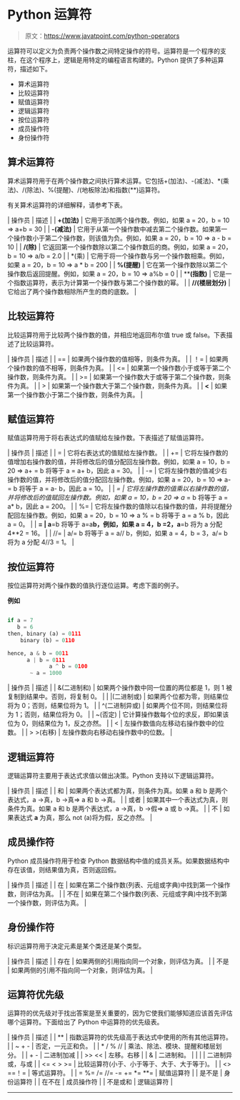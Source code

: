 # Python 运算符

> 原文：<https://www.javatpoint.com/python-operators>

运算符可以定义为负责两个操作数之间特定操作的符号。运算符是一个程序的支柱，在这个程序上，逻辑是用特定的编程语言构建的。Python 提供了多种运算符，描述如下。

*   算术运算符
*   比较运算符
*   赋值运算符
*   逻辑运算符
*   按位运算符
*   成员操作符
*   身份操作符

## 算术运算符

算术运算符用于在两个操作数之间执行算术运算。它包括+(加法)、-(减法)、*(乘法)、/(除法)、%(提醒)、/(地板除法)和指数(**)运算符。

有关算术运算符的详细解释，请参考下表。

| 操作员 | 描述 |
| **+(加法)** | 它用于添加两个操作数。例如，如果 a = 20，b = 10 => a+b = 30 |
| **-(减法)** | 它用于从第一个操作数中减去第二个操作数。如果第一个操作数小于第二个操作数，则该值为负。例如，如果 a = 20，b = 10 => a - b = 10 |
| **/(除)** | 它返回第一个操作数除以第二个操作数后的商。例如，如果 a = 20，b = 10 => a/b = 2.0 |
| *(乘) | 它用于将一个操作数与另一个操作数相乘。例如，如果 a = 20，b = 10 => a * b = 200 |
| **%(提醒)** | 它在第一个操作数除以第二个操作数后返回提醒。例如，如果 a = 20，b = 10 => a%b = 0 |
| ****(指数)** | 它是一个指数运算符，表示为计算第一个操作数与第二个操作数的幂。 |
| **//(楼层划分)** | 它给出了两个操作数相除所产生的商的底数。 |

## 比较运算符

比较运算符用于比较两个操作数的值，并相应地返回布尔值 true 或 false。下表描述了比较运算符。

| 操作员 | 描述 |
| == | 如果两个操作数的值相等，则条件为真。 |
| ！= | 如果两个操作数的值不相等，则条件为真。 |
| <= | 如果第一个操作数小于或等于第二个操作数，则条件为真。 |
| >= | 如果第一个操作数大于或等于第二个操作数，则条件为真。 |
| > | 如果第一个操作数大于第二个操作数，则条件为真。 |
| **<** | 如果第一个操作数小于第二个操作数，则条件为真。 |

## 赋值运算符

赋值运算符用于将右表达式的值赋给左操作数。下表描述了赋值运算符。

| 操作员 | 描述 |
| = | 它将右表达式的值赋给左操作数。 |
| += | 它将左操作数的值增加右操作数的值，并将修改后的值分配回左操作数。例如，如果 a = 10，b = 20 => a+ = b 将等于 a = a+ b，因此 a = 30。 |
| -= | 它将左操作数的值减少右操作数的值，并将修改后的值分配回左操作数。例如，如果 a = 20，b = 10 => a- = b 将等于 a = a- b，因此 a = 10。 |
| *= | 它将左操作数的值乘以右操作数的值，并将修改后的值赋回左操作数。例如，如果 a = 10，b = 20 => a* = b 将等于 a = a* b，因此 a = 200。 |
| %= | 它将左操作数的值除以右操作数的值，并将提醒分配回左操作数。例如，如果 a = 20，b = 10 => a % = b 将等于 a = a % b，因此 a = 0。 |
| **= | a**=b 将等于 a=a**b，例如，如果 a = 4，b =2，a**=b 将为 a 分配 4**2 = 16。 |
| //= | a/= b 将等于 a = a// b，例如，如果 a = 4，b = 3，a/= b 将为 a 分配 4//3 = 1。 |

## 按位运算符

按位运算符对两个操作数的值执行逐位运算。考虑下面的例子。

**例如**

```py

if a = 7 
   b = 6   
then, binary (a) = 0111  
    binary (b) = 0110  

hence, a & b = 0011  
      a | b = 0111  
             a ^ b = 0100  
       ~ a = 1000

```

| 操作员 | 描述 |
| &(二进制和) | 如果两个操作数中同一位置的两位都是 1，则 1 被复制到结果中。否则，将复制 0。 |
| &#124;(二进制或) | 如果两个位都为零，则结果位将为 0；否则，结果位将为 1。 |
| ^(二进制异或) | 如果两个位不同，则结果位将为 1；否则，结果位将为 0。 |
| ~(否定) | 它计算操作数每个位的求反，即如果该位为 0，则结果位为 1，反之亦然。 |
| < | 左操作数值向左移动右操作数中的位数。 |
| > >(右移) | 左操作数向右移动右操作数中的位数。 |

## 逻辑运算符

逻辑运算符主要用于表达式求值以做出决策。Python 支持以下逻辑运算符。

| 操作员 | 描述 |
| 和 | 如果两个表达式都为真，则条件为真。如果 a 和 b 是两个表达式，a →真，b →真=> a 和 b →真。 |
| 或者 | 如果其中一个表达式为真，则条件为真。如果 a 和 b 是两个表达式，a →真，b →假=> a 或 b →真。 |
| 不 | 如果表达式 **a** 为真，那么 not (a)将为假，反之亦然。 |

## 成员操作符

Python 成员操作符用于检查 Python 数据结构中值的成员关系。如果数据结构中存在该值，则结果值为真，否则返回假。

| 操作员 | 描述 |
| 在 | 如果在第二个操作数(列表、元组或字典)中找到第一个操作数，则评估为真。 |
| 不在 | 如果在第二个操作数(列表、元组或字典)中找不到第一个操作数，则评估为真。 |

## 身份操作符

标识运算符用于决定元素是某个类还是某个类型。

| 操作员 | 描述 |
| 存在 | 如果两侧的引用指向同一个对象，则评估为真。 |
| 不是 | 如果两侧的引用不指向同一个对象，则评估为真。 |

## 运算符优先级

运算符的优先级对于找出答案是至关重要的，因为它使我们能够知道应该首先评估哪个运算符。下面给出了 Python 中运算符的优先级表。

| 操作员 | 描述 |
| ** | 指数运算符的优先级高于表达式中使用的所有其他运算符。 |
| ~ + - | 否定，一元正和负。 |
| * / % // | 乘法、除法、模块、提醒和楼层划分。 |
| + - | 二进制加减 |
| >> << | 左移。右移 |
| & | 二进制和。 |
| &#124; | 二进制异或，与或 |
| <= < > >= | 比较运算符(小于、小于等于、大于、大于等于)。 |
| <> ==！= | 等式运算符。 |
| = %= /= //= -= +=
*= **= | 赋值运算符 |
| 是不是 | 身份运算符 |
| 在不在 | 成员操作符 |
| 不是或和 | 逻辑运算符 |

* * *